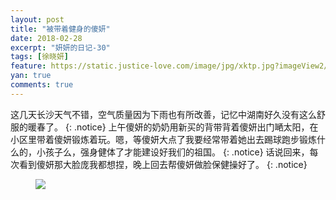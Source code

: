 ```yaml
---
layout: post
title: "被带着健身的傻妍"
date: 2018-02-28
excerpt: "妍妍的日记-30"
tags: [徐晓妍]
feature: https://static.justice-love.com/image/jpg/xktp.jpg?imageView2/1/w/1200/h/500
yan: true
comments: true
---
```

这几天长沙天气不错，空气质量因为下雨也有所改善，记忆中湖南好久没有这么舒服的暖春了。
{: .notice}
上午傻妍的奶奶用新买的背带背着傻妍出门嗮太阳，在小区里带着傻妍锻炼着玩。嗯，等傻妍大点了我要经常带着她出去踢球跑步锻炼什么的，小孩子么，强身健体了才能建设好我们的祖国。
{: .notice}
话说回来，每次看到傻妍那大脸庞我都想捏，晚上回去帮傻妍做脸保健操好了。
{: .notice}
<figure>
    <img src="{{ site.staticUrl }}/yanyan/image/yundongzhao.jpg?imageMogr2/auto-orient" />
</figure>
